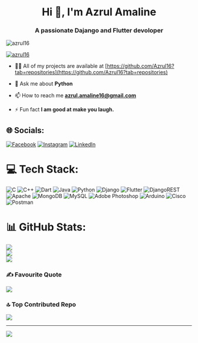 <h1 align="center">Hi 👋, I'm Azrul Amaline</h1>
<h3 align="center">A passionate Dajango and Flutter devoloper</h3>

<p align="left"> <img src="https://komarev.com/ghpvc/?username=azrul16&label=Profile%20views&color=0e75b6&style=flat" alt="azrul16" /> </p>

<p align="left"> <a href="https://github.com/ryo-ma/github-profile-trophy"><img src="https://github-profile-trophy.vercel.app/?username=azrul16" alt="azrul16" /></a> </p>

- 👨‍💻 All of my projects are available at [https://github.com/Azrul16?tab=repositories](https://github.com/Azrul16?tab=repositories)

- 💬 Ask me about **Python**

- 📫 How to reach me **azrul.amaline16@gmail.com**

- ⚡ Fun fact **I am good at make you laugh.**

## 🌐 Socials:
[![Facebook](https://img.shields.io/badge/Facebook-%231877F2.svg?logo=Facebook&logoColor=white)](https://facebook.com/azrul.amaline16) [![Instagram](https://img.shields.io/badge/Instagram-%23E4405F.svg?logo=Instagram&logoColor=white)](https://instagram.com/_azrulamaline) [![LinkedIn](https://img.shields.io/badge/LinkedIn-%230077B5.svg?logo=linkedin&logoColor=white)](https://linkedin.com/in/azrul-amaline) 

# 💻 Tech Stack:
![C](https://img.shields.io/badge/c-%2300599C.svg?style=for-the-badge&logo=c&logoColor=white) ![C++](https://img.shields.io/badge/c++-%2300599C.svg?style=for-the-badge&logo=c%2B%2B&logoColor=white) ![Dart](https://img.shields.io/badge/dart-%230175C2.svg?style=for-the-badge&logo=dart&logoColor=white) ![Java](https://img.shields.io/badge/java-%23ED8B00.svg?style=for-the-badge&logo=openjdk&logoColor=white) ![Python](https://img.shields.io/badge/python-3670A0?style=for-the-badge&logo=python&logoColor=ffdd54) ![Django](https://img.shields.io/badge/django-%23092E20.svg?style=for-the-badge&logo=django&logoColor=white) ![Flutter](https://img.shields.io/badge/Flutter-%2302569B.svg?style=for-the-badge&logo=Flutter&logoColor=white) ![DjangoREST](https://img.shields.io/badge/DJANGO-REST-ff1709?style=for-the-badge&logo=django&logoColor=white&color=ff1709&labelColor=gray) ![Apache](https://img.shields.io/badge/apache-%23D42029.svg?style=for-the-badge&logo=apache&logoColor=white) ![MongoDB](https://img.shields.io/badge/MongoDB-%234ea94b.svg?style=for-the-badge&logo=mongodb&logoColor=white) ![MySQL](https://img.shields.io/badge/mysql-%2300000f.svg?style=for-the-badge&logo=mysql&logoColor=white) ![Adobe Photoshop](https://img.shields.io/badge/adobe%20photoshop-%2331A8FF.svg?style=for-the-badge&logo=adobe%20photoshop&logoColor=white) ![Arduino](https://img.shields.io/badge/-Arduino-00979D?style=for-the-badge&logo=Arduino&logoColor=white) ![Cisco](https://img.shields.io/badge/cisco-%23049fd9.svg?style=for-the-badge&logo=cisco&logoColor=black) ![Postman](https://img.shields.io/badge/Postman-FF6C37?style=for-the-badge&logo=postman&logoColor=white)
# 📊 GitHub Stats:
![](https://github-readme-stats.vercel.app/api?username=Azrul16&theme=dark&hide_border=false&include_all_commits=true&count_private=true)<br/>
![](https://github-readme-streak-stats.herokuapp.com/?user=Azrul16&theme=dark&hide_border=false)<br/>
![](https://github-readme-stats.vercel.app/api/top-langs/?username=Azrul16&theme=dark&hide_border=false&include_all_commits=true&count_private=true&layout=compact)

### ✍️ Favourite Quote
![](https://quotes-github-readme.vercel.app/api?type=horizontal&theme=radical)

### 🔝 Top Contributed Repo
![](https://github-contributor-stats.vercel.app/api?username=Azrul16&limit=5&theme=dark&combine_all_yearly_contributions=true)

---
[![](https://visitcount.itsvg.in/api?id=Azrul16&icon=0&color=0)](https://visitcount.itsvg.in)
